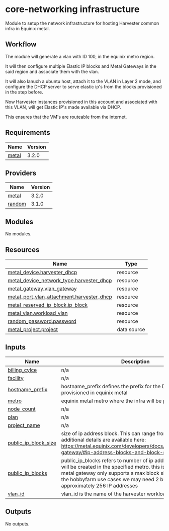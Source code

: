 # core-networking infrastructure
Module to setup the network infrastructure for hosting Harvester common infra in Equinix metal.

## Workflow
The module will generate a vlan with ID 100, in the equinix metro region.

It will then configure multiple Elastic IP blocks and Metal Gateways in the said region and associate them with the vlan.

It will also lanuch a ubuntu host, attach it to the VLAN in Layer 2 mode, and configure the DHCP server to serve elastic ip's from the blocks provisioned in the step before.

Now Harvester instances provisioned in this account and associated with this VLAN, will get Elastic IP's made available via DHCP.

This ensures that the VM's are routeable from the internet.

## Requirements

| Name | Version |
|------|---------|
| <a name="requirement_metal"></a> [metal](#requirement\_metal) | 3.2.0 |

## Providers

| Name | Version |
|------|---------|
| <a name="provider_metal"></a> [metal](#provider\_metal) | 3.2.0 |
| <a name="provider_random"></a> [random](#provider\_random) | 3.1.0 |

## Modules

No modules.

## Resources

| Name | Type |
|------|------|
| [metal_device.harvester_dhcp](https://registry.terraform.io/providers/equinix/metal/3.2.0/docs/resources/device) | resource |
| [metal_device_network_type.harvester_dhcp](https://registry.terraform.io/providers/equinix/metal/3.2.0/docs/resources/device_network_type) | resource |
| [metal_gateway.vlan_gateway](https://registry.terraform.io/providers/equinix/metal/3.2.0/docs/resources/gateway) | resource |
| [metal_port_vlan_attachment.harvester_dhcp](https://registry.terraform.io/providers/equinix/metal/3.2.0/docs/resources/port_vlan_attachment) | resource |
| [metal_reserved_ip_block.ip_block](https://registry.terraform.io/providers/equinix/metal/3.2.0/docs/resources/reserved_ip_block) | resource |
| [metal_vlan.workload_vlan](https://registry.terraform.io/providers/equinix/metal/3.2.0/docs/resources/vlan) | resource |
| [random_password.password](https://registry.terraform.io/providers/hashicorp/random/latest/docs/resources/password) | resource |
| [metal_project.project](https://registry.terraform.io/providers/equinix/metal/3.2.0/docs/data-sources/project) | data source |

## Inputs

| Name | Description | Type | Default | Required |
|------|-------------|------|---------|:--------:|
| <a name="input_billing_cylce"></a> [billing\_cylce](#input\_billing\_cylce) | n/a | `string` | `"hourly"` | no |
| <a name="input_facility"></a> [facility](#input\_facility) | n/a | `string` | `"sg1"` | no |
| <a name="input_hostname_prefix"></a> [hostname\_prefix](#input\_hostname\_prefix) | hostname\_prefix defines the prefix for the DHCP server provisioned in equinix metal | `string` | `"hobbyfarm-dhcp"` | no |
| <a name="input_metro"></a> [metro](#input\_metro) | equinix metal metro where the infra will be provisioned | `string` | `"SG"` | no |
| <a name="input_node_count"></a> [node\_count](#input\_node\_count) | n/a | `string` | `"1"` | no |
| <a name="input_plan"></a> [plan](#input\_plan) | n/a | `string` | `"c3.small.x86"` | no |
| <a name="input_project_name"></a> [project\_name](#input\_project\_name) | n/a | `string` | `""` | no |
| <a name="input_public_ip_block_size"></a> [public\_ip\_block\_size](#input\_public\_ip\_block\_size) | size of ip address block. This can range from /25 to /29. additional details are available here: https://metal.equinix.com/developers/docs/networking/metal-gateway/#ip-address-blocks-and-block-sizes | `string` | `"8"` | no |
| <a name="input_public_ip_blocks"></a> [public\_ip\_blocks](#input\_public\_ip\_blocks) | public\_ip\_blocks refers to number of ip address blocks that will be created in the specified metro. this is essential as a metal gateway only supports a max block size of /25. due to the hobbyfarm use cases we may need 2 blocks to allow approximately 256 IP addresses | `number` | `2` | no |
| <a name="input_vlan_id"></a> [vlan\_id](#input\_vlan\_id) | vlan\_id is the name of the harvester workload vlan | `number` | `100` | no |

## Outputs

No outputs.
